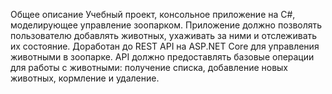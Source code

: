 Общее описание
Учебный проект, консольное приложение на C#, моделирующее управление зоопарком. 
Приложение должно позволять пользователю добавлять животных, 
ухаживать за ними и отслеживать их состояние. Доработан до REST API на ASP.NET Core для управления животными в зоопарке. API должно предоставлять базовые операции для работы с животными: получение списка, добавление новых животных, кормление и удаление.
